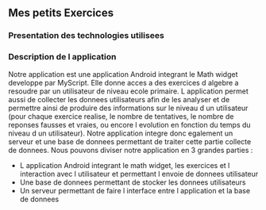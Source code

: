 ## Mes petits Exercices
### Presentation des technologies utilisees

### Description de l application
Notre application est une application Android integrant le Math widget developpe par MyScript. Elle donne acces a des exercices d algebre a resoudre par un utilisateur de niveau ecole primaire. L application permet aussi de collecter les donnees utilisateurs afin de les analyser et de permettre ainsi de produire des informations sur le niveau d un utilisateur (pour chaque exercice realise, le nombre de tentatives, le nombre de reponses fausses et vraies, ou encore l evolution en fonction du temps du niveau d un utilisateur). Notre application integre donc egalement un serveur et une base de donnees permettant de traiter cette partie collecte de donnees.
Nous pouvons diviser notre application en 3 grandes parties :
- L application Android integrant le math widget, les exercices et l interaction avec l utilisateur et permettant l envoie de donnees utilisateur
- Une base de donnees permettant de stocker les donnees utilisateurs
- Un serveur permettant de faire l interface entre l application et la base de donnees
